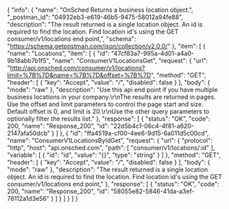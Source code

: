 {
  "info": {
    "name": "OnSched Returns a business location object.",
    "_postman_id": "04932eb3-e619-46b5-9475-58012a94fe88",
    "description": "The result returned is a single location object. An id is required to find the location. Find location id's using the GET consumer/v1/locations end point,",
    "schema": "https://schema.getpostman.com/json/collection/v2.0.0/"
  },
  "item": [
    {
      "name": "Locations",
      "item": [
        {
          "id": "47cf83a7-995a-4d01-a4a0-9b18abb7b1f5",
          "name": "ConsumerV1LocationsGet",
          "request": {
            "url": "http://api.onsched.com/consumer/v1/locations?limit=%7B%7D&name=%7B%7D&offset=%7B%7D",
            "method": "GET",
            "header": [
              {
                "key": "Accept",
                "value": "*/*",
                "disabled": false
              }
            ],
            "body": {
              "mode": "raw"
            },
            "description": "Use this api end point if you have multiple business locations in your company.\r\nThe results are returned in pages. Use the offset and limit parameters to control the page start and size. Default offset is 0, and limit is 20.\r\nUse the other query parameters to optionally filter the results list."
          },
          "response": [
            {
              "status": "OK",
              "code": 200,
              "name": "Response_200",
              "id": "22d5b4c1-06c4-4f81-a620-2147afa50dcb"
            }
          ]
        },
        {
          "id": "ffa4519a-cf00-4ee6-9d15-6a011d5c00cd",
          "name": "ConsumerV1LocationsByIdGet",
          "request": {
            "url": {
              "protocol": "http",
              "host": "api.onsched.com",
              "path": [
                "consumer/v1/locations/:id"
              ],
              "variable": [
                {
                  "id": "id",
                  "value": "{}",
                  "type": "string"
                }
              ]
            },
            "method": "GET",
            "header": [
              {
                "key": "Accept",
                "value": "*/*",
                "disabled": false
              }
            ],
            "body": {
              "mode": "raw"
            },
            "description": "The result returned is a single location object. An id is required to find the location. Find location id's using the GET consumer/v1/locations end point,"
          },
          "response": [
            {
              "status": "OK",
              "code": 200,
              "name": "Response_200",
              "id": "58055e82-5846-41da-a3ef-78112a1d3e56"
            }
          ]
        }
      ]
    }
  ]
}